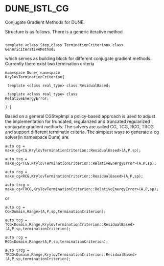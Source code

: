 # DUNE_ISTL_CG
Conjugate Gradient Methods for DUNE.

Structure is as follows. There is a generic iterative method 

<code> 
template &lt;class Step,class TerminationCriterion&gt; class GenericIterativeMethod;
</code>

which serves as building block for different conjugate gradient methods. Currently there exist two termination criteria

<code>namespace Dune{ namespace KrylovTerminationCriterion{</code>

<code>    template &lt;class real_type&gt; class ResidualBased; </code>
    
<code>    template &lt;class real_type&gt; class RelativeEnergyError;</code>

<code>} }</code>

Based on a general CGStepImpl a policy-based approach is used to adjust the implementation for truncated, regularized and truncated regularized conjugate gradient methods.
The solvers are called CG, TCG, RCG, TRCG and support different terminatin criteria. 
The simplest ways to generate a cg solver(in namespace Dune) are:

<code>auto cg   = make_cg&lt;CG,KrylovTerminationCriterion::ResidualBased&gt;(A,P,sp);</code>

<code>auto tcg  = make_cg&lt;TCG,KrylovTerminationCriterion::RelativeEnergyError&gt;(A,P,sp);</code>

<code>auto rcg  = make_cg&lt;RCG,KrylovTerminationCriterion::ResidualBased&gt;(A,P,sp);</code>

<code>auto trcg = make_cg&lt;TRCG,KrylovTerminationCriterion::RelativeEnergyError&gt;(A,P,sp);</code>

or

<code>auto cg   = CG&lt;Domain,Range&gt;(A,P,sp,terminationCriterion);</code>

<code>auto tcg  = TCG&lt;Domain,Range,KrylovTerminationCriterion::ResidualBased&gt;(A,P,sp,terminationCriterion);</code>

<code>auto rcg  = RCG&lt;Domain,Range&gt;(A,P,sp,terminationCriterion);</code>

<code>auto trcg = TRCG&lt;Domain,Range,KrylovTerminationCriterion::ResidualBased&gt;(A,P,sp,terminationCriterion);</code>
